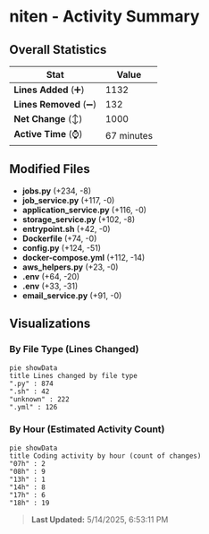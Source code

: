 # niten - Activity Summary 

## Overall Statistics

| Stat                   | Value                                                             |
| ---------------------- | ----------------------------------------------------------------- |
| **Lines Added** (➕)   | 1132                                          |
| **Lines Removed** (➖) | 132                                        |
| **Net Change** (↕)    | 1000                |
| **Active Time** (⌚)   | 67 minutes |


## Modified Files
- **jobs.py** (+234, -8)
- **job_service.py** (+117, -0)
- **application_service.py** (+116, -0)
- **storage_service.py** (+102, -8)
- **entrypoint.sh** (+42, -0)
- **Dockerfile** (+74, -0)
- **config.py** (+124, -51)
- **docker-compose.yml** (+112, -14)
- **aws_helpers.py** (+23, -0)
- **.env** (+64, -20)
- **.env** (+33, -31)
- **email_service.py** (+91, -0)

## Visualizations

### By File Type (Lines Changed)

```mermaid
pie showData
title Lines changed by file type
".py" : 874
".sh" : 42
"unknown" : 222
".yml" : 126
```

### By Hour (Estimated Activity Count)

```mermaid
pie showData
title Coding activity by hour (count of changes)
"07h" : 2
"08h" : 9
"13h" : 1
"14h" : 8
"17h" : 6
"18h" : 19
```


> **Last Updated:** 5/14/2025, 6:53:11 PM